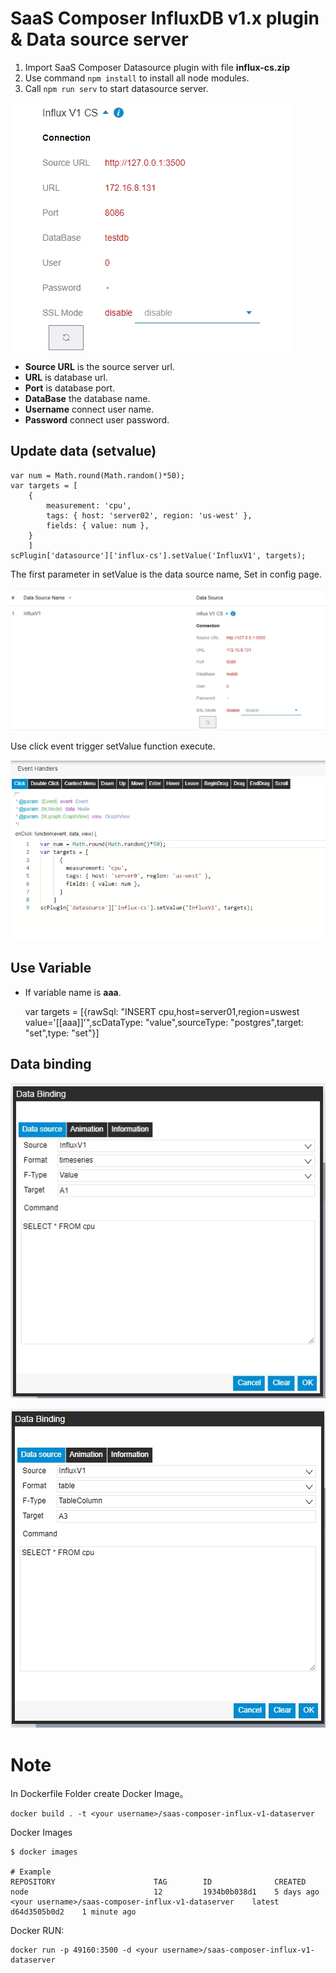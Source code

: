 # SaaS Composer InfluxDB v1.x plugin & Data source server  

1. Import SaaS Composer Datasource plugin with file **influx-cs.zip**  
2. Use command `npm install` to install all node modules.  
3. Call `npm run serv` to start datasource server.  

![setting](./readmeImg/setting.png)  

- **Source URL** is the source server url.  
- **URL** is database url.  
- **Port** is database port.  
- **DataBase** the database name.  
- **Username** connect user name.  
- **Password** connect user password.  


## Update data (setvalue)

    var num = Math.round(Math.random()*50);
    var targets = [
        {
            measurement: 'cpu',
            tags: { host: 'server02', region: 'us-west' },
            fields: { value: num },
        }
        ]
    scPlugin['datasource']['influx-cs'].setValue('InfluxV1', targets);

The first parameter in setValue is the data source name, Set in config page.  

![setting](./readmeImg/sourceName.png) 

Use click event trigger setValue function execute.

![setting](./readmeImg/setValue.png) 

## Use Variable  

- If variable name is **aaa**.  

    var targets = [{rawSql: "INSERT cpu,host=server01,region=uswest value='[[aaa]]'",scDataType: "value",sourceType: "postgres",target: "set",type: "set"}]

## Data binding

![setting](./readmeImg/databinding.png)

![setting](./readmeImg/databinding_tableColumn.png)


# Note  

In Dockerfile Folder create Docker Image。

    docker build . -t <your username>/saas-composer-influx-v1-dataserver

Docker Images

    $ docker images

    # Example
    REPOSITORY                      TAG        ID              CREATED
    node                            12         1934b0b038d1    5 days ago
    <your username>/saas-composer-influx-v1-dataserver    latest     d64d3505b0d2    1 minute ago

Docker RUN:   

    docker run -p 49160:3500 -d <your username>/saas-composer-influx-v1-dataserver